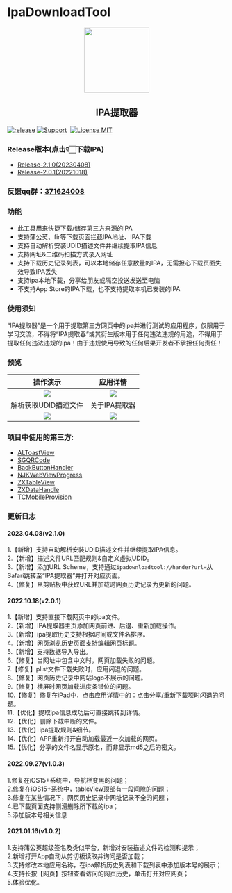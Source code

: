 # IpaDownloadTool
<div align="center">
  <img src="http://www.zxlee.cn/IpaDownloadToolLogo.png" width="150" height="150"/>
  <h2 align="center">IPA提取器</h2>
</div> 

[![release](https://img.shields.io/github/v/release/SmileZXLee/IpaDownloadTool?style=flat)](https://github.com/SmileZXLee/IpaDownloadTool/releases)
[![Support](https://img.shields.io/badge/support-iOS%209.0%2B%20-blue.svg?style=flat)](https://www.apple.com/nl/ios/)&nbsp;
[![License MIT](https://img.shields.io/badge/license-MIT-green.svg?style=flat)](https://github.com/SmileZXLee/IpaDownloadTool/blob/master/LICENSE)&nbsp;
### Release版本(点击👇🏻下载IPA)
* [Release-2.1.0(20230408)](http://www.zxlee.cn/ipaDownloadTool/release/ipaDownloadTool-2.1.0.ipa)
* [Release-2.0.1(20221018)](http://www.zxlee.cn/ipaDownloadTool/release/ipaDownloadTool-2.0.1.ipa)
### 反馈qq群：[371624008](http://qm.qq.com/cgi-bin/qm/qr?_wv=1027&k=avPmibADf2TNi4LxkIwjCE5vbfXpa-r1&authKey=dQ%2FVDAR87ONxI4b32Py%2BvmXbhnopjHN7%2FJPtdsqJdsCPFZB6zDQ17L06Uh0kITUZ&noverify=0&group_code=371624008)
### 功能
* 此工具用来快捷下载/储存第三方来源的IPA
* 支持蒲公英、fir等下载页面拦截IPA地址、IPA下载
* 支持自动解析安装UDID描述文件并继续提取IPA信息
* 支持网址&二维码扫描方式录入网址
* 支持下载历史记录列表，可以本地储存任意数量的IPA，无需担心下载页面失效导致IPA丢失
* 支持ipa本地下载，分享给朋友或隔空投送发送至电脑
* 不支持App Store的IPA下载，也不支持提取本机已安装的IPA
### 使用须知
“IPA提取器”是一个用于提取第三方网页中的ipa并进行测试的应用程序，仅限用于学习交流，不得将“IPA提取器”或其衍生版本用于任何违法违规的用途，不得用于提取任何违法违规的ipa！由于违规使用导致的任何后果开发者不承担任何责任！
### 预览
|                        操作演示                        |                        应用详情                        |
| :----------------------------------------------------: | :----------------------------------------------------: |
| ![](http://www.zxlee.cn/ipaDownloadTool/img/demo3.gif) | ![](http://www.zxlee.cn/ipaDownloadTool/img/demo1.png) |
|                  解析获取UDID描述文件                  |                     关于IPA提取器                      |
| ![](http://www.zxlee.cn/ipaDownloadTool/img/demo4.gif) | ![](http://www.zxlee.cn/ipaDownloadTool/img/demo2.png) |

### 项目中使用的第三方:
* [ALToastView](https://github.com/alexleutgoeb/ALToastView)
* [SGQRCode](https://github.com/kingsic/SGQRCode)
* [BackButtonHandler](https://github.com/onegray/UIViewController-BackButtonHandler)
* [NJKWebViewProgress](https://github.com/ninjinkun/NJKWebViewProgress)
* [ZXTableView](https://github.com/SmileZXLee/ZXTableView)
* [ZXDataHandle](https://github.com/SmileZXLee/ZXDataHandle)
* [TCMobileProvision](https://github.com/tcurdt/TCMobileProvision)
### 更新日志
#### 2023.04.08(v2.1.0)
1.【新增】支持自动解析安装UDID描述文件并继续提取IPA信息。  
2.【新增】描述文件URL匹配规则&自定义虚拟UDID。  
3.【新增】添加URL Scheme，支持通过`ipadownloadtool://hander?url=`从Safari跳转至“IPA提取器”并打开对应页面。  
4.【修复】从剪贴板中获取URL并加载时网页历史记录为更新的问题。  
#### 2022.10.18(v2.0.1)
1.【新增】支持直接下载网页中的ipa文件。  
2.【新增】IPA提取器主页添加网页前进、后退、重新加载操作。  
3.【新增】ipa提取历史支持根据时间或文件名排序。  
4.【新增】网页浏览历史页面支持编辑网页标题。  
5.【新增】支持数据导入导出。  
6.【修复】当网址中包含中文时，网页加载失败的问题。  
7.【修复】plist文件下载失败时，应用闪退的问题。  
8.【修复】网页历史记录中网站logo不展示的问题。  
9.【修复】横屏时网页加载进度条错位的问题。  
10.【修复】修复在iPad中，点击应用详情中的：点击分享/重新下载项时闪退的问题。  
11.【优化】提取ipa信息成功后可直接跳转到详情。  
12.【优化】删除下载中断的文件。  
13.【优化】ipa提取规则&细节。  
14.【优化】APP重新打开自动加载最近一次加载的网页。  
15.【优化】分享的文件名显示原名，而非显示md5之后的密文。
#### 2022.09.27(v1.0.3)
1.修复在iOS15+系统中，导航栏变黑的问题；  
2.修复在iOS15+系统中，tableView顶部有一段间隙的问题；  
3.修复在某些情况下，网页历史记录中网址记录不全的问题；  
4.已下载页面支持侧滑删除所下载的ipa；  
5.添加版本号相关信息
#### 2021.01.16(v1.0.2)
1.支持蒲公英超级签名及类似平台，新增对安装描述文件的检测和提示；  
2.新增打开App自动从剪切板读取并询问是否加载；  
3.支持修改本地应用名称，在ipa解析历史列表和下载列表中添加版本号的展示；  
4.支持长按【网页】按钮查看访问的网页历史，单击打开对应网页；  
5.体验优化。
